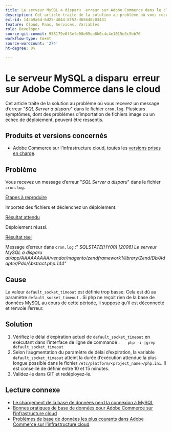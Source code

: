 ```yaml
---
title: Le serveur MySQL a disparu ​ erreur sur Adobe Commerce dans le cloud
description: Cet article traite de la solution au problème où vous recevez un message d’erreur "SQL Server has gone*" (Le serveur SQL a disparu) dans le fichier "cron.log". Plusieurs symptômes, dont des problèmes d’importation de fichiers image ou un échec de déploiement, peuvent être ressentis.
exl-id: 14cb9a6d-6d25-4044-8f52-d65648c03431
feature: Cloud, Paas, Services, Variables
role: Developer
source-git-commit: 958179e0f3efe08e65ea8b0c4c4e1015e3c5bb76
workflow-type: tm+mt
source-wordcount: '274'
ht-degree: 0%

---
```


# Le serveur MySQL a disparu &#x200B; erreur sur Adobe Commerce dans le cloud

Cet article traite de la solution au problème où vous recevez un message d’erreur &quot;*SQL Server a disparu*&quot; dans le fichier `cron.log`. Plusieurs symptômes, dont des problèmes d’importation de fichiers image ou un échec de déploiement, peuvent être ressentis.

## Produits et versions concernés

* Adobe Commerce sur l’infrastructure cloud, toutes les [versions prises en charge](https://magento.com/sites/default/files/magento-software-lifecycle-policy.pdf).

## Problème

Vous recevez un message d’erreur &quot;*SQL Server a disparu*&quot; dans le fichier `cron.log`.

<u>Étapes à reproduire</u>

Importez des fichiers et déclenchez un déploiement.

<u>Résultat attendu</u>

Déploiement réussi.

<u>Résultat réel</u>

Message d’erreur dans `cron.log` :&quot; *SQLSTATE\[HY00\] \[2006\] Le serveur MySQL a disparu at/app/AAAAAAAAA/vendor/magento/zendframework1/library/Zend/Db/Adapter/Pdo/Abstract.php:144&quot;*

## Cause

La valeur `default_socket_timeout` est définie trop basse. Cela est dû au paramètre `default_socket_timeout` . Si php ne reçoit rien de la base de données MySQL au cours de cette période, il suppose qu’il est déconnecté et renvoie l’erreur.

## Solution

1. Vérifiez le délai d’expiration actuel de `default_socket_timeout` en exécutant dans l’interface de ligne de commande :    ```    php -i |grep default_socket_timeout    ```
1. Selon l’augmentation du paramètre de délai d’expiration, la variable `default_socket_timeout` atteint la durée d’exécution attendue la plus longue possible dans le fichier `/etc/platform/<project_name>/php.ini`. Il est conseillé de définir entre 10 et 15 minutes.
1. Validez-le dans GIT et redéployez-le.

## Lecture connexe

* [Le chargement de la base de données perd la connexion à MySQL](/help/troubleshooting/database/database-upload-loses-connection-to-mysql.md)
* [ Bonnes pratiques de base de données pour Adobe Commerce sur l’infrastructure cloud ](https://experienceleague.adobe.com/docs/commerce-operations/implementation-playbook/best-practices/planning/database-on-cloud.html)
* [Problèmes de base de données les plus courants dans Adobe Commerce sur l’infrastructure cloud](https://experienceleague.adobe.com/docs/commerce-operations/implementation-playbook/best-practices/maintenance/resolve-database-performance-issues.html)
